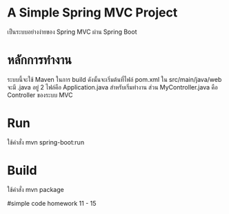 # A Simple Spring MVC Project
เป็นระบบอย่างง่ายของ Spring MVC ผ่าน Spring Boot

# หลักการทำงาน
ระบบนี้จะใช้ Maven ในการ build ดังนั้นจะเริ่มต้นที่ไฟล์ pom.xml
ใน src/main/java/web จะมี .java อยู่ 2 ไฟล์คือ Application.java สำหรับเริ่มทำงาน 
ส่วน MyController.java คือ Controller ของระบบ MVC

# Run
ใช้คำสั่ง mvn spring-boot:run

# Build
ใช้คำสั่ง mvn package

#simple code
homework 11 - 15
